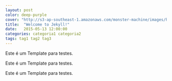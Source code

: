 ```yaml
---
layout: post
color: deep-purple
cover: "http://s3-ap-southeast-1.amazonaws.com/monster-machine/images/horssghonr-1436272011-Midas.jpg"
title:  "Welcome to Jekyll!"
date:   2015-05-13 12:00:00
categories: categoria1 categoria2
tags: tag1 tag2 tag3
---
```

Este é um Template para testes.

Este é um Template para testes.

Este é um Template para testes.
